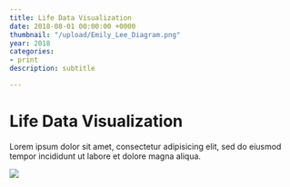 ```yaml
---
title: Life Data Visualization
date: 2018-08-01 00:00:00 +0000
thumbnail: "/upload/Emily_Lee_Diagram.png"
year: 2018
categories:
- print
description: subtitle

---
```

# Life Data Visualization

Lorem ipsum dolor sit amet, consectetur adipisicing elit, sed do eiusmod tempor incididunt ut labore et dolore magna aliqua.

![](/upload/Emily_Lee_Diagram.png)